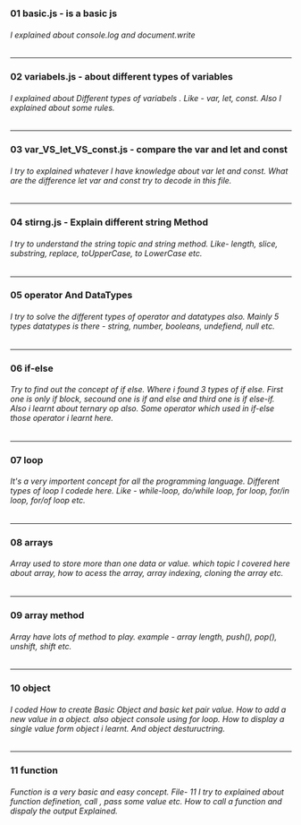 ### 01 basic.js  - is a basic js 
###### I explained about console.log and document.write 
---

### 02 variabels.js -  about different types of variables
###### I explained about Different types of variabels . Like - var, let, const. Also I explained about some rules.
---

### 03 var_VS_let_VS_const.js - compare the var and let and const 
###### I try to explained whatever I have knowledge about var let and const. What are the difference let var and const try to decode in this file.
---

### 04 stirng.js - Explain different string Method
###### I try to understand the string topic and string method. Like- length, slice, substring, replace, toUpperCase, to LowerCase etc.
--- 

### 05 operator And DataTypes
###### I try to solve the different types of operator and datatypes also. Mainly 5 types datatypes is there - string, number, booleans, undefiend, null etc.
---

### 06 if-else 
###### Try to find out the concept of if else. Where i found 3 types of if else. First one is only if block, secound one is if and else and third one is if else-if. Also i learnt about ternary op also. Some operator which used in if-else those operator i learnt here.
---

### 07 loop
###### It's a very importent concept for all the programming language. Different types of loop I codede here. Like - while-loop, do/while loop, for loop, for/in loop, for/of loop etc.
---

### 08 arrays
###### Array used to store more than one data or value. which topic I covered here about array, how to acess the array, array indexing, cloning the array etc.
---

### 09 array method
###### Array have lots of method to play. example - array length, push(), pop(), unshift, shift etc.
---

### 10 object 
###### I coded How to create Basic Object and basic ket pair value. How to add a new value in a object. also object console using for loop. How to display a single value form object i learnt. And object destuructring. 
---

### 11 function
###### Function is a very basic and easy concept. File- 11 I try to explained about function definetion, call , pass some value etc. How to call a function and dispaly the output Explained.
